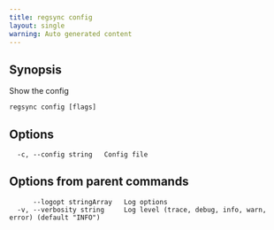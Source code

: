 ```yaml
---
title: regsync config
layout: single
warning: Auto generated content
---
```


## Synopsis

Show the config

```shell
regsync config [flags]
```

## Options

```text
  -c, --config string   Config file
```

## Options from parent commands

```text
      --logopt stringArray   Log options
  -v, --verbosity string     Log level (trace, debug, info, warn, error) (default "INFO")
```
